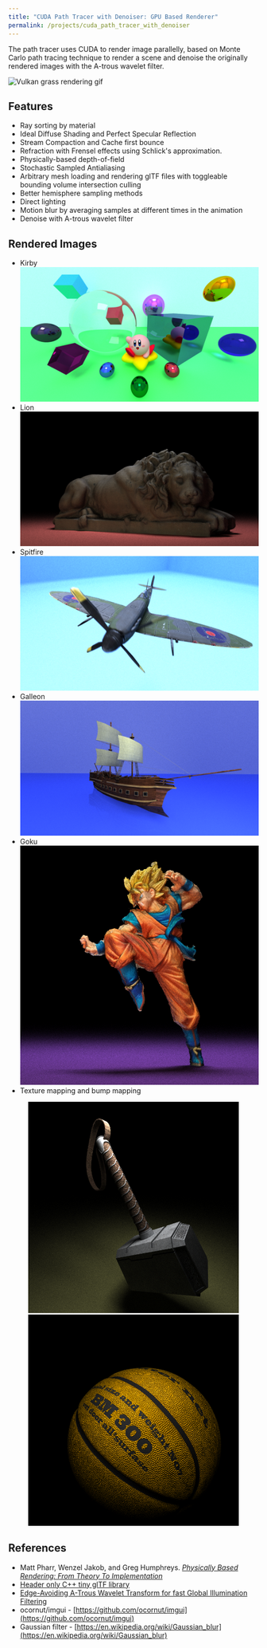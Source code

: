 ```yaml
---
title: "CUDA Path Tracer with Denoiser: GPU Based Renderer"
permalink: /projects/cuda_path_tracer_with_denoiser
---
```


The path tracer uses CUDA to render image parallelly, based on Monte Carlo path tracing technique to render a scene and denoise the originally rendered images with the A-trous wavelet filter.

![Vulkan grass rendering gif](/assets/images/projects/cuda_path_tracer/pathtracing_first_demo.gif)

## Features
- Ray sorting by material
- Ideal Diffuse Shading and Perfect Specular Reflection
- Stream Compaction and Cache first bounce
- Refraction with Frensel effects using Schlick's approximation.
- Physically-based depth-of-field
- Stochastic Sampled Antialiasing
- Arbitrary mesh loading and rendering glTF files with toggleable bounding volume intersection culling
- Better hemisphere sampling methods
- Direct lighting
- Motion blur by averaging samples at different times in the animation
- Denoise with A-trous wavelet filter

## Rendered Images
- Kirby
![Kirby rendered pic](/assets/images/projects/cuda_path_tracer/cornell_kirby.png)
- Lion
![Lion rendered pic](/assets/images/projects/cuda_path_tracer/lion.png)
- Spitfire
![Spitfire rendered pic](/assets/images/projects/cuda_path_tracer/spitfire.png)
- Galleon  
![Galleon rendered pic](/assets/images/projects/cuda_path_tracer/galleon.png)
- Goku  
![Galleon rendered pic](/assets/images/projects/cuda_path_tracer/goku.png)
- Texture mapping and bump mapping
<figure class="half">
    <a href="/assets/images/projects/cuda_path_tracer/mjolnir.png"><img src="/assets/images/projects/cuda_path_tracer/mjolnir.png"></a>
    <a href="/assets/images/projects/cuda_path_tracer/basketball.png"><img src="/assets/images/projects/cuda_path_tracer/basketball.png"></a>
</figure>

## References
- Matt Pharr, Wenzel Jakob, and Greg Humphreys. *[Physically Based Rendering: From Theory To Implementation](http://www.pbr-book.org/)*
- [Header only C++ tiny glTF library](https://github.com/syoyo/tinygltf/)
- [Edge-Avoiding A-Trous Wavelet Transform for fast Global Illumination Filtering](https://jo.dreggn.org/home/2010_atrous.pdf)
- ocornut/imgui - [https://github.com/ocornut/imgui](https://github.com/ocornut/imgui)
- Gaussian filter - [https://en.wikipedia.org/wiki/Gaussian_blur](https://en.wikipedia.org/wiki/Gaussian_blur)